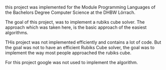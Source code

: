 this project was implemented for the Module Programming Languages of the Bachelors Degree Computer Science at the DHBW Lörrach.

The goal of this project, was to implement a rubiks cube solver. The approach which was taken here, is the basic approach of the easiest algorithms. 

THis project was not implemented efficiently and contains a lot of code. But the goal was not to have an efficient Rubiks Cube solver, the goal was to implement the way most people approached the rubiks cube. 

For this project google was not used to implement the algorithm.
